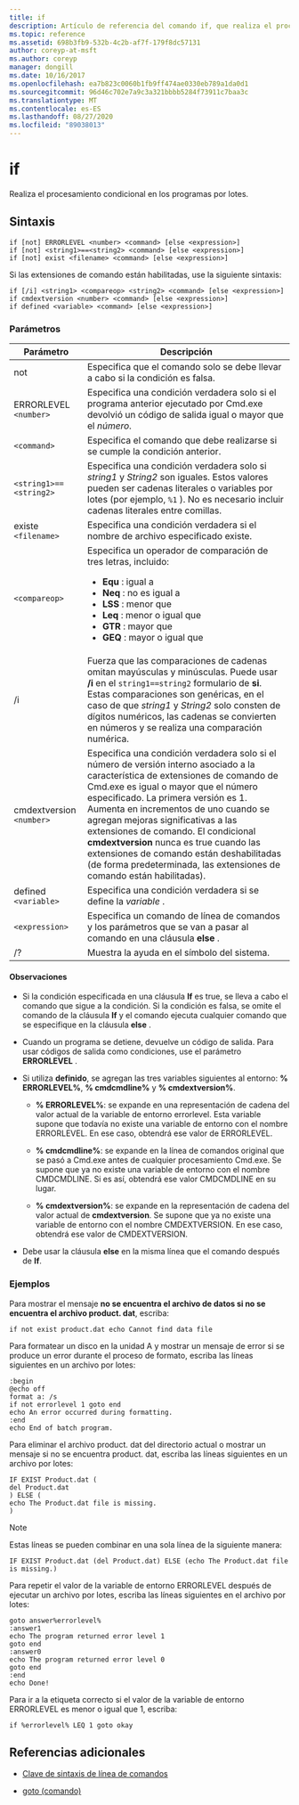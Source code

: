 ```yaml
---
title: if
description: Artículo de referencia del comando if, que realiza el procesamiento condicional en los programas por lotes.
ms.topic: reference
ms.assetid: 698b3fb9-532b-4c2b-af7f-179f8dc57131
author: coreyp-at-msft
ms.author: coreyp
manager: dongill
ms.date: 10/16/2017
ms.openlocfilehash: ea7b823c0060b1fb9ff474ae0330eb789a1da0d1
ms.sourcegitcommit: 96d46c702e7a9c3a321bbbb5284f73911c7baa3c
ms.translationtype: MT
ms.contentlocale: es-ES
ms.lasthandoff: 08/27/2020
ms.locfileid: "89038013"
---
```

# <a name="if"></a>if

Realiza el procesamiento condicional en los programas por lotes.

## <a name="syntax"></a>Sintaxis

```
if [not] ERRORLEVEL <number> <command> [else <expression>]
if [not] <string1>==<string2> <command> [else <expression>]
if [not] exist <filename> <command> [else <expression>]
```

Si las extensiones de comando están habilitadas, use la siguiente sintaxis:

```
if [/i] <string1> <compareop> <string2> <command> [else <expression>]
if cmdextversion <number> <command> [else <expression>]
if defined <variable> <command> [else <expression>]
```

### <a name="parameters"></a>Parámetros

| Parámetro | Descripción |
| --------- |------------ |
| not | Especifica que el comando solo se debe llevar a cabo si la condición es falsa. |
| ERRORLEVEL `<number>` | Especifica una condición verdadera solo si el programa anterior ejecutado por Cmd.exe devolvió un código de salida igual o mayor que el *número*. |
| `<command>` | Especifica el comando que debe realizarse si se cumple la condición anterior. |
| `<string1>==<string2>` | Especifica una condición verdadera solo si *string1* y *String2* son iguales. Estos valores pueden ser cadenas literales o variables por lotes (por ejemplo, `%1` ). No es necesario incluir cadenas literales entre comillas. |
| existe `<filename>` | Especifica una condición verdadera si el nombre de archivo especificado existe. |
| `<compareop>` | Especifica un operador de comparación de tres letras, incluido:<ul><li>**Equ** : igual a</li><li>**Neq** : no es igual a</li><li>**LSS** : menor que</li><li>**Leq** : menor o igual que</li><li>**GTR** : mayor que</li><li>**GEQ** : mayor o igual que</li></ul> |
| /i | Fuerza que las comparaciones de cadenas omitan mayúsculas y minúsculas. Puede usar **/i** en el `string1==string2` formulario de **si**. Estas comparaciones son genéricas, en el caso de que *string1* y *String2* solo consten de dígitos numéricos, las cadenas se convierten en números y se realiza una comparación numérica. |
| cmdextversion `<number>` | Especifica una condición verdadera solo si el número de versión interno asociado a la característica de extensiones de comando de Cmd.exe es igual o mayor que el número especificado. La primera versión es 1. Aumenta en incrementos de uno cuando se agregan mejoras significativas a las extensiones de comando. El condicional **cmdextversion** nunca es true cuando las extensiones de comando están deshabilitadas (de forma predeterminada, las extensiones de comando están habilitadas). |
| defined `<variable>` | Especifica una condición verdadera si se define la *variable* . |
| `<expression>` | Especifica un comando de línea de comandos y los parámetros que se van a pasar al comando en una cláusula **else** . |
| /? | Muestra la ayuda en el símbolo del sistema. |

#### <a name="remarks"></a>Observaciones

- Si la condición especificada en una cláusula **If** es true, se lleva a cabo el comando que sigue a la condición. Si la condición es falsa, se omite el comando de la cláusula **If** y el comando ejecuta cualquier comando que se especifique en la cláusula **else** .

- Cuando un programa se detiene, devuelve un código de salida. Para usar códigos de salida como condiciones, use el parámetro **ERRORLEVEL** .

- Si utiliza **definido**, se agregan las tres variables siguientes al entorno: **% ERRORLEVEL%**, **% cmdcmdline%** y **% cmdextversion%**.

  - **% ERRORLEVEL%**: se expande en una representación de cadena del valor actual de la variable de entorno errorlevel. Esta variable supone que todavía no existe una variable de entorno con el nombre ERRORLEVEL. En ese caso, obtendrá ese valor de ERRORLEVEL.

  - **% cmdcmdline%**: se expande en la línea de comandos original que se pasó a Cmd.exe antes de cualquier procesamiento Cmd.exe. Se supone que ya no existe una variable de entorno con el nombre CMDCMDLINE. Si es así, obtendrá ese valor CMDCMDLINE en su lugar.

  - **% cmdextversion%**: se expande en la representación de cadena del valor actual de **cmdextversion**. Se supone que ya no existe una variable de entorno con el nombre CMDEXTVERSION. En ese caso, obtendrá ese valor de CMDEXTVERSION.

- Debe usar la cláusula **else** en la misma línea que el comando después de **If**.

### <a name="examples"></a>Ejemplos

Para mostrar el mensaje **no se encuentra el archivo de datos si no se encuentra el archivo product. dat**, escriba:

```
if not exist product.dat echo Cannot find data file
```

Para formatear un disco en la unidad A y mostrar un mensaje de error si se produce un error durante el proceso de formato, escriba las líneas siguientes en un archivo por lotes:

```
:begin
@echo off
format a: /s
if not errorlevel 1 goto end
echo An error occurred during formatting.
:end
echo End of batch program.
```

Para eliminar el archivo product. dat del directorio actual o mostrar un mensaje si no se encuentra product. dat, escriba las líneas siguientes en un archivo por lotes:

```
IF EXIST Product.dat (
del Product.dat
) ELSE (
echo The Product.dat file is missing.
)
```

> [!NOTE]
> Estas líneas se pueden combinar en una sola línea de la siguiente manera:
> ```
> IF EXIST Product.dat (del Product.dat) ELSE (echo The Product.dat file is missing.)
> ```

Para repetir el valor de la variable de entorno ERRORLEVEL después de ejecutar un archivo por lotes, escriba las líneas siguientes en el archivo por lotes:

```
goto answer%errorlevel%
:answer1
echo The program returned error level 1
goto end
:answer0
echo The program returned error level 0
goto end
:end
echo Done!
```

Para ir a la etiqueta correcto si el valor de la variable de entorno ERRORLEVEL es menor o igual que 1, escriba:

```
if %errorlevel% LEQ 1 goto okay
```

## <a name="additional-references"></a>Referencias adicionales

- [Clave de sintaxis de línea de comandos](command-line-syntax-key.md)

- [goto (comando)](goto.md)
